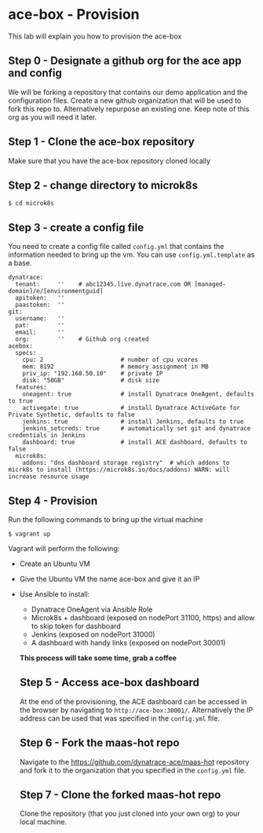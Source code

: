 # ace-box - Provision
This lab will explain you how to provision the ace-box

## Step 0 - Designate a github org for the ace app and config
We will be forking a repository that contains our demo application and the configuration files.
Create a new github organization that will be used to fork this repo to. Alternatively repurpose an existing one.
Keep note of this org as you will need it later.

## Step 1 - Clone the ace-box repository
Make sure that you have the ace-box repository cloned locally

## Step 2 - change directory to microk8s
```
$ cd microk8s
```
## Step 3 - create a config file
You need to create a config file called `config.yml` that contains the information needed to bring up the vm. You can use `config.yml.template` as a base.
```
dynatrace:
  tenant:     ''    # abc12345.live.dynatrace.com OR [managed-domain]/e/[environmentguid]
  apitoken:   ''
  paastoken:  ''
git:
  username:   ''
  pat:        ''
  email:      ''
  org:        ''    # Github org created
acebox:
  specs:
    cpu: 2                      # number of cpu vcores
    mem: 8192                   # memory assignment in MB
    priv_ip: "192.168.50.10"    # private IP 
    disk: "50GB"                # disk size
  features:
    oneagent: true              # install Dynatrace OneAgent, defaults to true
    activegate: true            # install Dynatrace ActiveGate for Private Synthetic, defaults to false
    jenkins: true               # install Jenkins, defaults to true
    jenkins_setcreds: true      # automatically set git and dynatrace credentials in Jenkins
    dashboard: true             # install ACE dashboard, defaults to false
  microk8s:
    addons: "dns dashboard storage registry"  # which addons to micrk8s to install (https://microk8s.io/docs/addons) WARN: will increase resource usage
```

## Step 4 - Provision
Run the following commands to bring up the virtual machine
```
$ vagrant up
```
Vagrant will perform the following:
- Create an Ubuntu VM
- Give the Ubuntu VM the name ace-box and give it an IP
- Use Ansible to install:
    - Dynatrace OneAgent via Ansible Role
    - Microk8s + dashboard (exposed on nodePort 31100, https) and allow to skip token for dashboard
    - Jenkins (exposed on nodePort 31000)
    - A dashboard with handy links (exposed on nodePort 30001)
  
  **This process will take some time, grab a coffee**

  ## Step 5 - Access ace-box dashboard
  At the end of the provisioning, the ACE dashboard can be accessed in the browser by navigating to `http://ace-box:30001/`. Alternatively the IP address can be used that was specified in the `config.yml` file.

  ## Step 6 - Fork the maas-hot repo
  Navigate to the https://github.com/dynatrace-ace/maas-hot repository and fork it to the organization that you specified in the `config.yml` file. 

  ## Step 7 - Clone the forked maas-hot repo
  Clone the repository (that you just cloned into your own org) to your local machine.